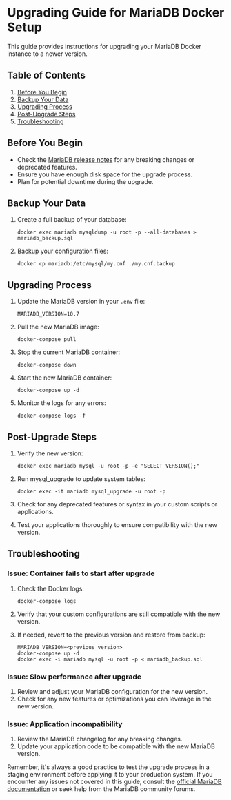 # Upgrading Guide for MariaDB Docker Setup

This guide provides instructions for upgrading your MariaDB Docker instance to a newer version.

## Table of Contents

1. [Before You Begin](#before-you-begin)
2. [Backup Your Data](#backup-your-data)
3. [Upgrading Process](#upgrading-process)
4. [Post-Upgrade Steps](#post-upgrade-steps)
5. [Troubleshooting](#troubleshooting)

## Before You Begin

- Check the [MariaDB release notes](https://mariadb.com/kb/en/release-notes/) for any breaking changes or deprecated features.
- Ensure you have enough disk space for the upgrade process.
- Plan for potential downtime during the upgrade.

## Backup Your Data

1. Create a full backup of your database:

   ```
   docker exec mariadb mysqldump -u root -p --all-databases > mariadb_backup.sql
   ```

2. Backup your configuration files:
   ```
   docker cp mariadb:/etc/mysql/my.cnf ./my.cnf.backup
   ```

## Upgrading Process

1. Update the MariaDB version in your `.env` file:

   ```
   MARIADB_VERSION=10.7
   ```

2. Pull the new MariaDB image:

   ```
   docker-compose pull
   ```

3. Stop the current MariaDB container:

   ```
   docker-compose down
   ```

4. Start the new MariaDB container:

   ```
   docker-compose up -d
   ```

5. Monitor the logs for any errors:
   ```
   docker-compose logs -f
   ```

## Post-Upgrade Steps

1. Verify the new version:

   ```
   docker exec mariadb mysql -u root -p -e "SELECT VERSION();"
   ```

2. Run mysql_upgrade to update system tables:

   ```
   docker exec -it mariadb mysql_upgrade -u root -p
   ```

3. Check for any deprecated features or syntax in your custom scripts or applications.

4. Test your applications thoroughly to ensure compatibility with the new version.

## Troubleshooting

### Issue: Container fails to start after upgrade

1. Check the Docker logs:

   ```
   docker-compose logs
   ```

2. Verify that your custom configurations are still compatible with the new version.

3. If needed, revert to the previous version and restore from backup:
   ```
   MARIADB_VERSION=<previous_version>
   docker-compose up -d
   docker exec -i mariadb mysql -u root -p < mariadb_backup.sql
   ```

### Issue: Slow performance after upgrade

1. Review and adjust your MariaDB configuration for the new version.
2. Check for any new features or optimizations you can leverage in the new version.

### Issue: Application incompatibility

1. Review the MariaDB changelog for any breaking changes.
2. Update your application code to be compatible with the new MariaDB version.

Remember, it's always a good practice to test the upgrade process in a staging environment before applying it to your production system. If you encounter any issues not covered in this guide, consult the [official MariaDB documentation](https://mariadb.com/kb/en/documentation/) or seek help from the MariaDB community forums.
